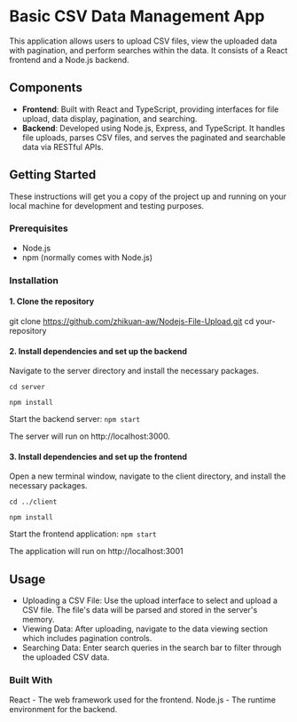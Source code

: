 # Basic CSV Data Management App

This application allows users to upload CSV files, view the uploaded data with pagination, and perform searches within the data. It consists of a React frontend and a Node.js backend.

## Components

- **Frontend**: Built with React and TypeScript, providing interfaces for file upload, data display, pagination, and searching.
- **Backend**: Developed using Node.js, Express, and TypeScript. It handles file uploads, parses CSV files, and serves the paginated and searchable data via RESTful APIs.

## Getting Started

These instructions will get you a copy of the project up and running on your local machine for development and testing purposes.

### Prerequisites

- Node.js
- npm (normally comes with Node.js)

### Installation

#### 1. Clone the repository

git clone https://github.com/zhikuan-aw/Nodejs-File-Upload.git
cd your-repository

#### 2. Install dependencies and set up the backend

Navigate to the server directory and install the necessary packages.

`cd server`

`npm install`

Start the backend server:
`npm start`

The server will run on http://localhost:3000.

#### 3. Install dependencies and set up the frontend

Open a new terminal window, navigate to the client directory, and install the necessary packages.

`cd ../client`

`npm install`

Start the frontend application:
`npm start`

The application will run on http://localhost:3001

## Usage

- Uploading a CSV File: Use the upload interface to select and upload a CSV file. The file's data will be parsed and stored in the server's memory.
- Viewing Data: After uploading, navigate to the data viewing section which includes pagination controls.
- Searching Data: Enter search queries in the search bar to filter through the uploaded CSV data.

### Built With

React - The web framework used for the frontend.
Node.js - The runtime environment for the backend.
